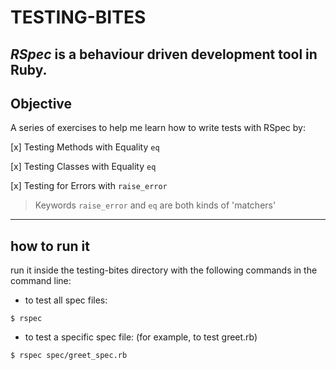 # TESTING-BITES

*RSpec* is a behaviour driven development tool in Ruby.
----

## Objective

A series of exercises to help me learn how to write tests with RSpec by:

[x] Testing Methods with Equality `eq`

[x] Testing Classes with Equality `eq`

[x] Testing for Errors with `raise_error`

> Keywords `raise_error` and `eq` are both kinds of 'matchers'

----

## how to run it

run it inside the testing-bites directory with the following commands in the command line:

- to test all spec files:
```shell
$ rspec
```

- to test a specific spec file: (for example, to test greet.rb)
```shell
$ rspec spec/greet_spec.rb
```
